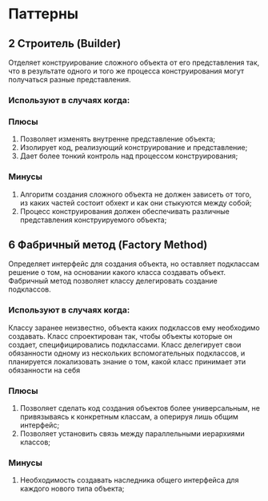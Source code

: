 # Паттерны

## 2 Строитель (Builder)
Отделяет конструирование сложного объекта от его представления так, что в результате одного и того же процесса конструирования могут получаться разные представления.

### Используют в случаях когда:

### Плюсы
 1) Позволяет изменять внутренне представление объекта;
 2) Изолирует код, реализующий конструирование и представление;
 3) Дает более тонкий контроль над процессом конструирования; 

### Минусы
1) Алгоритм создания сложного объекта не должен зависеть от того, из каких частей состоит обхект и как они стыкуются между собой;
2) Процесс конструирования должен обеспечивать различные представления конструируемого объекта;

## 6 Фабричный метод (Factory Method)
Определяет интерфейс для создания объекта, но оставляет подклассам решение о том, на основании какого класса создавать объект.
Фабричный метод позволяет классу делегировать создание подклассов.

### Используют в случаях когда:
 Классу заранее неизвестно, объекта каких подклассов ему необходимо создавать.
 Класс спроектирован так, чтобы объекты которые он создает, специфицировались подклассами.
 Класс делегирует свои обязанности одному из нескольких вспомогательных подклассов, и планируется локализовать знание о том, какой класс принимает эти обязанности на себя
 
### Плюсы
 1) Позволяет сделать код создания объектов более универсальным, не привязываясь к конкретным классам, а оперируя лишь общим интерфейс;
 2) Позволяет установить связь между параллельными иерархиями классов; 
### Минусы
 1) Необходимость создавать наследника общего интерфейса для каждого нового типа объекта;
